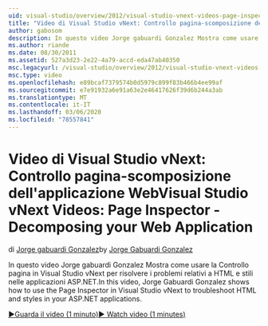 ```yaml
---
uid: visual-studio/overview/2012/visual-studio-vnext-videos-page-inspector-decomposing-your-web-application
title: "Video di Visual Studio vNext: Controllo pagina-scomposizione dell'applicazione Web | Microsoft Docs"
author: gabosom
description: In questo video Jorge gabuardi Gonzalez Mostra come usare la Controllo pagina in Visual Studio vNext per risolvere i problemi relativi a HTML e stili nell'applicazione ASP.NET...
ms.author: riande
ms.date: 08/30/2011
ms.assetid: 527a3d23-2e22-4a79-accd-eda47ab40350
msc.legacyurl: /visual-studio/overview/2012/visual-studio-vnext-videos-page-inspector-decomposing-your-web-application
msc.type: video
ms.openlocfilehash: e89bcaf7379574b0d5979c899f83b466b4ee99af
ms.sourcegitcommit: e7e91932a6e91a63e2e46417626f39d6b244a3ab
ms.translationtype: MT
ms.contentlocale: it-IT
ms.lasthandoff: 03/06/2020
ms.locfileid: "78557841"
---
```

# <a name="visual-studio-vnext-videos-page-inspector---decomposing-your-web-application"></a><span data-ttu-id="25536-103">Video di Visual Studio vNext: Controllo pagina-scomposizione dell'applicazione Web</span><span class="sxs-lookup"><span data-stu-id="25536-103">Visual Studio vNext Videos: Page Inspector - Decomposing your Web Application</span></span>

<span data-ttu-id="25536-104">di [Jorge gabuardi Gonzalez](https://github.com/gabosom)</span><span class="sxs-lookup"><span data-stu-id="25536-104">by [Jorge Gabuardi Gonzalez](https://github.com/gabosom)</span></span>

<span data-ttu-id="25536-105">In questo video Jorge gabuardi Gonzalez Mostra come usare la Controllo pagina in Visual Studio vNext per risolvere i problemi relativi a HTML e stili nelle applicazioni ASP.NET.</span><span class="sxs-lookup"><span data-stu-id="25536-105">In this video, Jorge Gabuardi Gonzalez shows how to use the Page Inspector in Visual Studio vNext to troubleshoot HTML and styles in your ASP.NET applications.</span></span>

[<span data-ttu-id="25536-106">&#9654;Guarda il video (1 minuto)</span><span class="sxs-lookup"><span data-stu-id="25536-106">&#9654; Watch video (1 minutes)</span></span>](https://channel9.msdn.com/Blogs/ASP-NET-Site-Videos/visual-studio-vnext-videos-page-inspector-decomposing-your-web-application)
